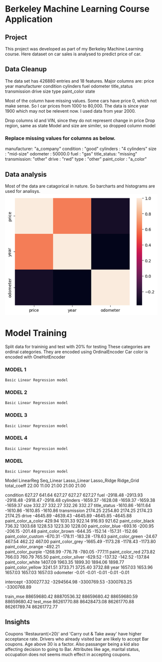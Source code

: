# Berkeley Machine Learning Course Application
## Project
This project was developed as part of my Berkeley Machine Learning course. Here dataset on car sales is analysed to predict price of car.

## Data Cleanup
The data set has 426880 entries and 18 features. Major columns are: 
price
year
manufacturer
condition
cylinders
fuel
odometer
title_status
transmission
drive
size
type
paint_color
state

Most of the column have missing values.
Some cars have price 0, which not make sense. So I car prices from 1000 to 80,000.
The data is since year 1900 which may not be relevent now. I used data from year 2000.

Drop columns id and VIN, since they do not represent change in price
Drop region, same as state
Model and size are similer, so dropped column model

### Replace missing values for columns as below.
manufacturer: "a_company"
condition   : "good" 
cylinders   : "4 cylinders"
size        : "mid-size"
odometer    : 50000.0
fuel        : "gas"
title_status: "missing"
transmission: "other"
drive       : "rwd"
type        : "other"
paint_color : "a_color"

## Data analysis
Most of the data are catagorical in nature. So barcharts and histograms are used for analisys.
![Test Image 1](car_heatmap.png)
# Model Training
 Split data for traininig and test with 20% for testing
 These categories are ordinal categories. They are encoded using OrdinalEncoder
  Car color is encoded with OneHotEncoder

### MODEL 1
    Basic Linear Regression model

### MODEL 2
    Basic Linear Regression model
### MODEL 3
    Basic Linear Regression model
### MODEL 4
    Basic Linear Regression model
### MODEL 
    Basic Linear Regression model

Model                     LinearReg     Seq_Linear   Lasso_Linear    Lasso_Ridge     Ridge_Grid
total_coeff                   22.00          11.00          21.00          21.00          21.00

condition                    627.27         641.64         627.27         627.27         627.27
fuel                       -2918.48       -2913.93       -2918.48       -2918.47       -2918.48
cylinders                  -1659.37       -1628.08       -1659.37       -1659.38       -1659.37
size                         332.27                        332.27         332.26         332.27
title_status               -1610.86       -1611.64       -1610.86       -1610.85       -1610.86
transmission                2174.25        2254.80        2174.25        2174.23        2174.25
drive                      -4645.89       -4639.43       -4645.89       -4645.85       -4645.88
paint_color_a_color          429.94        1031.33         922.14         916.93         921.62
paint_color_black            736.32        1303.68        1228.53        1223.30        1228.00
paint_color_blue            -693.16                       -200.95        -206.15        -201.48
paint_color_brown           -644.35                       -152.14        -157.31        -152.66
paint_color_custom          -670.31                       -178.11        -183.28        -178.63
paint_color_green            -24.67                        467.54         462.22         467.00
paint_color_grey           -1665.49                      -1173.28       -1178.43       -1173.80
paint_color_orange          -492.21                                                            
paint_color_purple         -1268.99                       -776.78        -780.05        -777.11
paint_color_red              273.82                        766.03         760.79         765.50
paint_color_silver          -629.52                       -137.32        -142.52        -137.84
paint_color_white           1407.09        1963.35        1899.30        1894.06        1898.77
paint_color_yellow          3241.51                       3733.71        3725.40        3732.88
year                        1657.03        1653.96        1657.03        1657.03        1657.03
odometer                      -0.01          -0.01          -0.01          -0.01          -0.01

intercept               -3300277.32    -3294564.98    -3300769.53    -3300763.25    -3300768.89

train_mse               88659680.42    88870536.32    88659680.42    88659680.59    88659680.42
test_mse                86261770.88    86428473.08    86261770.88    86261789.74    86261772.77
## Insights
Coupons 'Restaurant(<20)' and 'Carry out & Take away' have higher acceptance rate.
Drivers who already visited bar are likely to accept Bar coupons. Age above 30 is a factor. Also passanger being a kid also affecting decision to going to Bar.
Attributes like age, marital status, occupation does not seems much effect in accepting coupons.
